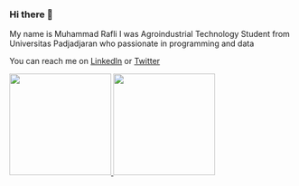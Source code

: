 ### Hi there 👋

My name is Muhammad Rafli 
I was Agroindustrial Technology Student from Universitas Padjadjaran who passionate in programming and data

You can reach me on [LinkedIn](https://www.linkedin.com/in/muhammad-rafli-4588201b2/) or [Twitter](https://twitter.com/ReactFli)  

<p align="left">
<a href="https://github.com/rafliogun49">
  <img height="180em" src="https://github-readme-stats-eight-theta.vercel.app/api?username=rafliogun49&show_icons=true&theme=algolia&include_all_commits=true&count_private=true"/>
  <img height="180em" src="https://github-readme-stats-eight-theta.vercel.app/api/top-langs/?username=rafliogun49&layout=compact&langs_count=8&theme=algolia"/>
</a>
</p>

